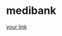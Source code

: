 # medibank
 
[your link](https://drive.google.com/file/d/1Wn4-xjykvnJE-3MQ3iZnRSl34o5md2lD/view?usp=drive_link)
